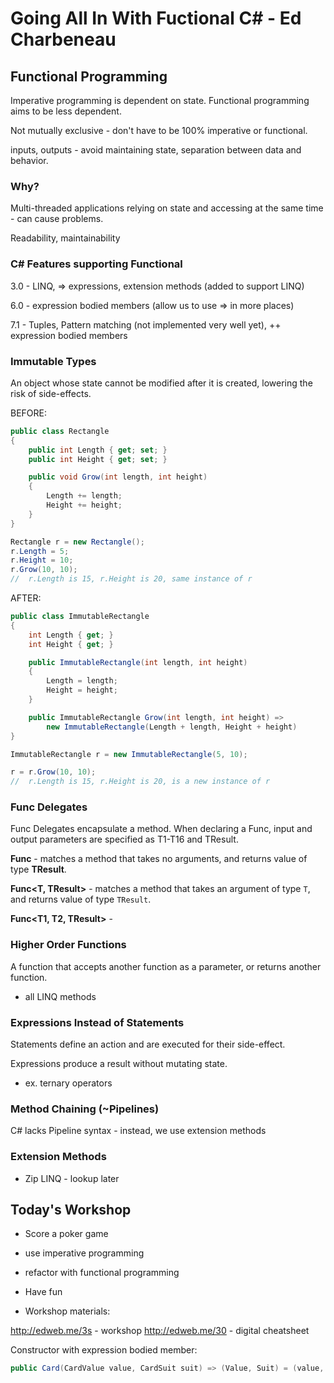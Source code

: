 # Going All In With Fuctional C# - Ed Charbeneau

## Functional Programming

Imperative programming is dependent on state. Functional programming aims to be less dependent.

Not mutually exclusive - don't have to be 100% imperative or functional.

inputs, outputs - avoid maintaining state, separation between data and behavior.

### Why?

Multi-threaded applications relying on state and accessing at the same time - can cause problems.

Readability, maintainability

### C# Features supporting Functional

3.0 - LINQ, => expressions, extension methods (added to support LINQ)

6.0 - expression bodied members (allow us to use => in more places)

7.1 - Tuples, Pattern matching (not implemented very well yet), ++ expression bodied members

### Immutable Types

An object whose state cannot be modified after it is created, lowering the risk of side-effects.

BEFORE:

```cs
public class Rectangle
{
    public int Length { get; set; }
    public int Height { get; set; }

    public void Grow(int length, int height)
    {
        Length += length;
        Height += height;
    }
}

Rectangle r = new Rectangle();
r.Length = 5;
r.Height = 10;
r.Grow(10, 10);
//  r.Length is 15, r.Height is 20, same instance of r
```

AFTER:

```cs
public class ImmutableRectangle
{
    int Length { get; }
    int Height { get; }

    public ImmutableRectangle(int length, int height)
    {
        Length = length;
        Height = height;
    }

    public ImmutableRectangle Grow(int length, int height) =>
        new ImmutableRectangle(Length + length, Height + height)
}

ImmutableRectangle r = new ImmutableRectangle(5, 10);

r = r.Grow(10, 10);
//  r.Length is 15, r.Height is 20, is a new instance of r
```

### Func Delegates

Func Delegates encapsulate a method. When declaring a Func, input and output parameters are specified as T1-T16 and TResult.

**Func<TResult>** - matches a method that takes no arguments, and returns value of type **TResult**.

**Func<T, TResult>** - matches a method that takes an argument of type `T`, and returns value of type `TResult`.

**Func<T1, T2, TResult>** - 

### Higher Order Functions

A function that accepts another function as a parameter, or returns another function.

- all LINQ methods

### Expressions Instead of Statements

Statements define an action and are executed for their side-effect.

Expressions produce a result without mutating state.

- ex. ternary operators

### Method Chaining (~Pipelines)

C# lacks Pipeline syntax - instead, we use extension methods

### Extension Methods

* Zip LINQ - lookup later

## Today's Workshop

- Score a poker game

- use imperative programming

- refactor with functional programming

- Have fun

- Workshop materials:

http://edweb.me/3s - workshop
http://edweb.me/30 - digital cheatsheet


Constructor with expression bodied member:
```cs
public Card(CardValue value, CardSuit suit) => (Value, Suit) = (value, suit);
```